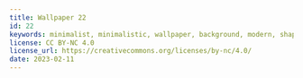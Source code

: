```yaml
---
title: Wallpaper 22
id: 22
keywords: minimalist, minimalistic, wallpaper, background, modern, shapes
license: CC BY-NC 4.0
license_url: https://creativecommons.org/licenses/by-nc/4.0/
date: 2023-02-11
---
```

